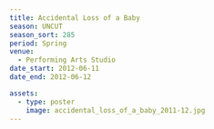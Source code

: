 ```yaml
---
title: Accidental Loss of a Baby
season: UNCUT
season_sort: 285
period: Spring
venue:
  - Performing Arts Studio
date_start: 2012-06-11
date_end: 2012-06-12

assets:
  - type: poster
    image: accidental_loss_of_a_baby_2011-12.jpg
---
```

